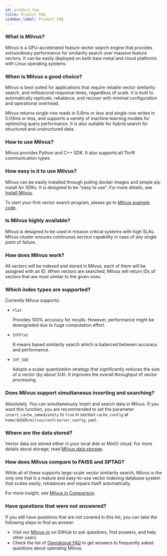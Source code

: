 ```yaml
---
id: product_faq
title: Product FAQ
sidebar_label: Product FAQ
---
```


### What is Milvus?

Milvus is a GPU-accelerated feature vector search engine that provides extraordinary performance for similarity search over massive feature vectors. It can be easily deployed on both bare metal and cloud platforms with Linux operating systems.

### When is Milvus a good choice?

Milvus is best suited for applications that require reliable vector similarity search, and millisecond response times, regardless of scale. It is built to automatically replicate, rebalance, and recover with minimal configuration and operational overhead. 

Milvus returns single-row reads in 0.6ms or less and single-row writes in 0.03ms or less, and supports a variety of machine learning models for optimizing query performance. It is also suitable for hybrid search for structured and unstructured data.

### How to use Milvus?

Milvus provides Python and C++ SDK. It also supports all Thrift communication types.

### How easy is it to use Milvus?

Milvus can be easily installed through pulling docker images and simple pip install for SDKs. It is designed to be "easy to use". For more details, see [Install Milvus](userguide/install_milvus.md).

To start your first vector search program, please go to [Milvus example code](userguide/example_code.md).

### Is Milvus highly available?

Milvus is designed to be used in mission critical systems with high SLAs. Milvus cluster ensures continuous service capability in case of any single point of failure.

### How does Milvus work?

All vectors will be indexed and stored in Milvus, each of them will be assigned with an ID. When vectors are searched, Milvus will return IDs of vectors that are most similar to the given ones.

### Which index types are supported?

Currently Milvus supports:

- `Flat`

  Provides 100% accuracy for recalls. However, performance might be downgraded due to huge computation effort.

- `IVFFlat`

  K-means based similarity search which is balanced between accuracy and performance.

- `IVF_SQ8`

  Adopts a scalar quantization strategy that significantly reduces the size of a vector (by about 3/4). It improves the overall throughput of vector processing.

### Does Milvus support simultaneous inserting and searching?

Absolutely. You can simultaneously insert and search data in Milvus. If you want this function, you are recommended to set the parameter `insert_cache_immediately` to `true` in section `cache_config` at `home/$USER/milvus/conf/server_config.yaml`.

### Where are the data stored?

Vector data are stored either in your local disk or MinIO cloud. For more details about storage, read [Milvus data storage](reference/data_store.md).

### How does Milvus compare to FAISS and SPTAG?

While all of these supports large-scale vector similarity search, Milvus is the only one that is a mature and easy-to-use vector indexing database system that scales easily, rebalances and repairs itself automatically.

For more insight, see [Milvus in Comparison](reference/comparison.md). 

### Have questions that were not answered?
If you still have questions that are not covered in this list, you can take the following steps to find an answer:

- Visit our [Milvus-io](https://github.com/milvus-io) on GitHub to ask questions, find answers, and help other users.
- Check the list of [Operational FAQ](operational_faq.md) to get answers to frequently asked questions about operating Milvus.

